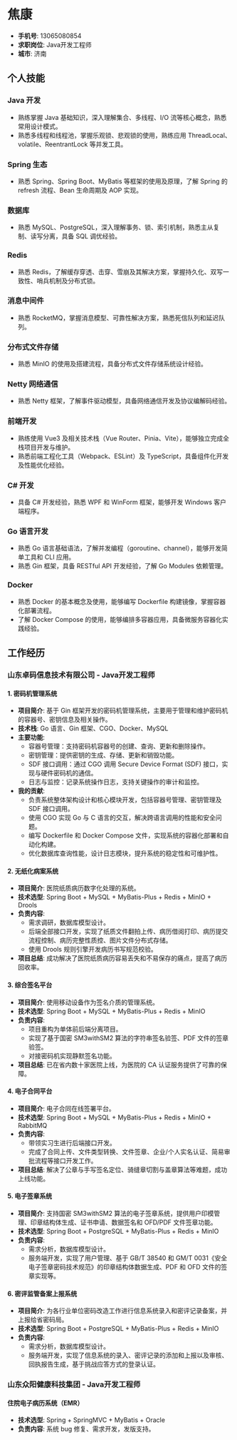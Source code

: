 # 焦康

- **手机号**: 13065080854
- **求职岗位**: Java开发工程师
- **城市**: 济南

## 个人技能

### Java 开发
- 熟练掌握 Java 基础知识，深入理解集合、多线程、I/O 流等核心概念，熟悉常用设计模式。
- 熟悉多线程和线程池，掌握乐观锁、悲观锁的使用，熟练应用 ThreadLocal、volatile、ReentrantLock 等并发工具。

### Spring 生态
- 熟悉 Spring、Spring Boot、MyBatis 等框架的使用及原理，了解 Spring 的 refresh 流程、Bean 生命周期及 AOP 实现。

### 数据库
- 熟悉 MySQL、PostgreSQL，深入理解事务、锁、索引机制，熟悉主从复制、读写分离，具备 SQL 调优经验。

### Redis
- 熟悉 Redis，了解缓存穿透、击穿、雪崩及其解决方案，掌握持久化、双写一致性、哨兵机制及分布式锁。

### 消息中间件
- 熟悉 RocketMQ，掌握消息模型、可靠性解决方案，熟悉死信队列和延迟队列。

### 分布式文件存储
- 熟悉 MinIO 的使用及搭建流程，具备分布式文件存储系统设计经验。

### Netty 网络通信
- 熟悉 Netty 框架，了解事件驱动模型，具备网络通信开发及协议编解码经验。

### 前端开发
- 熟练使用 Vue3 及相关技术栈（Vue Router、Pinia、Vite），能够独立完成全栈项目开发与维护。
- 熟悉前端工程化工具（Webpack、ESLint）及 TypeScript，具备组件化开发及性能优化经验。

### C# 开发
- 具备 C# 开发经验，熟悉 WPF 和 WinForm 框架，能够开发 Windows 客户端程序。

### Go 语言开发
- 熟悉 Go 语言基础语法，了解并发编程（goroutine、channel），能够开发简单工具和 CLI 应用。
- 熟悉 Gin 框架，具备 RESTful API 开发经验，了解 Go Modules 依赖管理。

### Docker
- 熟悉 Docker 的基本概念及使用，能够编写 Dockerfile 构建镜像，掌握容器化部署流程。
- 了解 Docker Compose 的使用，能够编排多容器应用，具备微服务容器化实践经验。

## 工作经历

### 山东卓码信息技术有限公司 - Java开发工程师

#### 1. 密码机管理系统
- **项目简介**: 基于 Gin 框架开发的密码机管理系统，主要用于管理和维护密码机的容器号、密钥信息及相关操作。
- **技术栈**: Go 语言、Gin 框架、CGO、Docker、MySQL
- **主要功能**:
  - 容器号管理：支持密码机容器号的创建、查询、更新和删除操作。
  - 密钥管理：提供密钥的生成、存储、更新和销毁功能。
  - SDF 接口调用：通过 CGO 调用 Secure Device Format (SDF) 接口，实现与硬件密码机的通信。
  - 日志与监控：记录系统操作日志，支持关键操作的审计和监控。
- **我的贡献**:
  - 负责系统整体架构设计和核心模块开发，包括容器号管理、密钥管理及 SDF 接口调用。
  - 使用 CGO 实现 Go 与 C 语言的交互，解决跨语言调用的性能和安全问题。
  - 编写 Dockerfile 和 Docker Compose 文件，实现系统的容器化部署和自动化构建。
  - 优化数据库查询性能，设计日志模块，提升系统的稳定性和可维护性。

#### 2. 无纸化病案系统
- **项目简介**: 医院纸质病历数字化处理的系统。
- **技术选型**: Spring Boot + MySQL + MyBatis-Plus + Redis + MinIO + Drools
- **负责内容**:
  - 需求调研，数据库模型设计。
  - 后端全部接口开发，实现了纸质文件翻拍上传、病历借阅打印、病历提交流程控制、病历完整性质控、图片文件分布式存储。
  - 使用 Drools 规则引擎开发病历书写规范校验。
- **项目总结**: 成功解决了医院纸质病历容易丢失和不易保存的痛点，提高了病历回收率。

#### 3. 综合签名平台
- **项目简介**: 使用移动设备作为签名介质的管理系统。
- **技术选型**: Spring Boot + MySQL + MyBatis-Plus + Redis + MinIO
- **负责内容**:
  - 项目重构为单体前后端分离项目。
  - 实现了基于国密 SM3withSM2 算法的字符串签名验签、PDF 文件的签章验签。
  - 对接密码机实现静默签名功能。
- **项目总结**: 已在省内数十家医院上线，为医院的 CA 认证服务提供了可靠的保障。

#### 4. 电子合同平台
- **项目简介**: 电子合同在线签署平台。
- **技术选型**: Spring Boot + MySQL + MyBatis-Plus + Redis + MinIO + RabbitMQ
- **负责内容**:
  - 带领实习生进行后端接口开发。
  - 完成了合同上传、文件类型转换、文件签章、企业/个人实名认证、简易审批流程等接口开发工作。
- **项目总结**: 解决了公章与手写签名定位、骑缝章切割与盖章算法等难题，成功上线功能。

#### 5. 电子签章系统
- **项目简介**: 支持国密 SM3withSM2 算法的电子签章系统，提供用户印模管理、印章结构体生成、证书申请、数据签名和 OFD/PDF 文件签章功能。
- **技术选型**: Spring Boot + PostgreSQL + MyBatis-Plus + Redis + MinIO
- **负责内容**:
  - 需求分析，数据库模型设计。
  - 服务端开发，实现了用户管理、基于 GB/T 38540 和 GM/T 0031《安全电子签章密码技术规范》的印章结构体数据生成、PDF 和 OFD 文件的签章实现等。

#### 6. 密评监管备案上报系统
- **项目简介**: 为各行业单位密码改造工作进行信息系统录入和密评记录备案，并上报给省密码局。
- **技术选型**: Spring Boot + PostgreSQL + MyBatis-Plus + Redis + MinIO
- **负责内容**:
  - 需求分析，数据库模型设计。
  - 服务端开发，实现了信息系统的录入、密评记录的添加和上报以及审核、回执报告生成，基于挑战应答方式的登录认证。

### 山东众阳健康科技集团 - Java开发工程师

#### 住院电子病历系统（EMR）
- **技术选型**: Spring + SpringMVC + MyBatis + Oracle
- **负责内容**: 系统 bug 修复、需求开发，发版支持。
